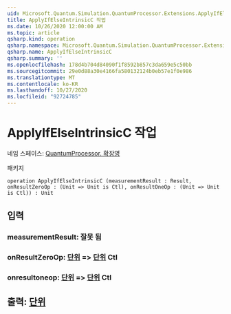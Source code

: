 ```yaml
---
uid: Microsoft.Quantum.Simulation.QuantumProcessor.Extensions.ApplyIfElseIntrinsicC
title: ApplyIfElseIntrinsicC 작업
ms.date: 10/26/2020 12:00:00 AM
ms.topic: article
qsharp.kind: operation
qsharp.namespace: Microsoft.Quantum.Simulation.QuantumProcessor.Extensions
qsharp.name: ApplyIfElseIntrinsicC
qsharp.summary: ''
ms.openlocfilehash: 178d4b704d84090f1f8592b857c3da659e5c50bb
ms.sourcegitcommit: 29e0d88a30e4166fa580132124b0eb57e1f0e986
ms.translationtype: MT
ms.contentlocale: ko-KR
ms.lasthandoff: 10/27/2020
ms.locfileid: "92724785"
---
```

# <a name="applyifelseintrinsicc-operation"></a>ApplyIfElseIntrinsicC 작업

네임 스페이스: [QuantumProcessor. 확장명](xref:Microsoft.Quantum.Simulation.QuantumProcessor.Extensions)

패키지 [](https://nuget.org/packages/)




```qsharp
operation ApplyIfElseIntrinsicC (measurementResult : Result, onResultZeroOp : (Unit => Unit is Ctl), onResultOneOp : (Unit => Unit is Ctl)) : Unit
```


## <a name="input"></a>입력

### <a name="measurementresult--__invalidresult__"></a>measurementResult: __잘못 <Result> 됨__




### <a name="onresultzeroop--unit--unit-ctl"></a>onResultZeroOp: [단위](xref:microsoft.quantum.lang-ref.unit) => [단위](xref:microsoft.quantum.lang-ref.unit) Ctl




### <a name="onresultoneop--unit--unit-ctl"></a>onresultoneop: [단위](xref:microsoft.quantum.lang-ref.unit) => [단위](xref:microsoft.quantum.lang-ref.unit) Ctl





## <a name="output--unit"></a>출력: [단위](xref:microsoft.quantum.lang-ref.unit)

